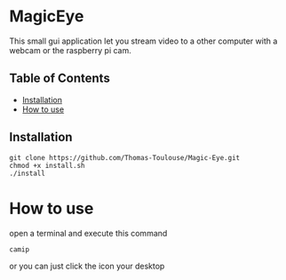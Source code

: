 # MagicEye
<p>This small gui application let you stream video to a other computer with a webcam or the raspberry pi cam. </p>


## Table of Contents

- [Installation](#installation)
- [How to use](#how-to-use)
## Installation
```
git clone https://github.com/Thomas-Toulouse/Magic-Eye.git
chmod +x install.sh
./install
```
# How to use
open a terminal and execute this command
```
camip
```
or you can just click the icon your desktop
